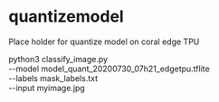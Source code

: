 # quantizemodel
Place holder for quantize model on coral edge TPU

python3 classify_image.py \
  --model model_quant_20200730_07h21_edgetpu.tflite \
  --labels mask_labels.txt \
  --input myimage.jpg
